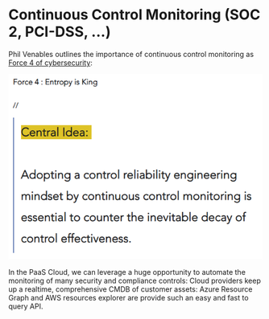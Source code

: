 # Continuous Control Monitoring (SOC 2, PCI-DSS, ...)

Phil Venables outlines the importance of continuous control monitoring as [Force 4 of cybersecurity](https://www.philvenables.com/post/fighting-security-entropy):

  ![Force 4](https://github.com/labyrinthinesecurity/automatedReasoning/blob/main/controls/ContinuousCompliance/Force4.PNG)
  
In the PaaS Cloud, we can leverage a huge opportunity to automate the monitoring of many security and compliance controls: Cloud providers keep up a realtime, comprehensive CMDB of customer assets: Azure Resource Graph and AWS resources explorer are provide such an easy and fast to query API.

